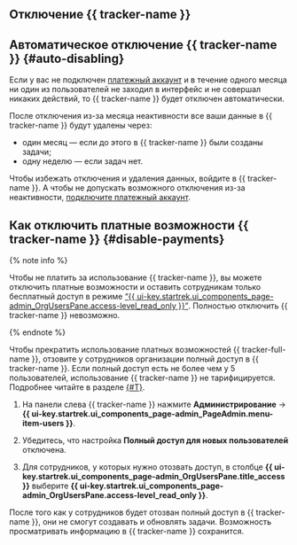 ## Отключение {{ tracker-name }}

## Автоматическое отключение {{ tracker-name }} {#auto-disabling}

Если у вас не подключен [платежный аккаунт](billing-account.md) и в течение одного месяца ни один из пользователей не заходил в интерфейс и не совершал никаких действий, то {{ tracker-name }} будет отключен автоматически.

После отключения из-за месяца неактивности все ваши данные в {{ tracker-name }} будут удалены через:

* один месяц — если до этого в {{ tracker-name }} были созданы задачи;
* одну неделю — если задач нет.

Чтобы избежать отключения и удаления данных, войдите в {{ tracker-name }}. А чтобы не допускать возможного отключения из-за неактивности, [подключите платежный аккаунт](billing-account.md#create).

## Как отключить платные возможности {{ tracker-name }} {#disable-payments}

{% note info %}

Чтобы не платить за использование {{ tracker-name }}, вы можете отключить платные возможности и оставить сотрудникам только бесплатный доступ в режиме [<q>{{ ui-key.startrek.ui_components_page-admin_OrgUsersPane.access-level_read_only }}</q>](access.md#readonly). Полностью отключить {{ tracker-name }} невозможно. 

{% endnote %}

Чтобы прекратить использование платных возможностей {{ tracker-full-name }}, отзовите у сотрудников организации полный доступ в {{ tracker-name }}. Если полный доступ есть не более чем у 5 пользователей, использование {{ tracker-name }} не тарифицируется. Подробнее читайте в разделе [{#T}](pricing.md).

1. На панели слева {{ tracker-name }} нажмите **Администрирование** → **{{ ui-key.startrek.ui_components_page-admin_PageAdmin.menu-item-users }}**.

1. Убедитесь, что настройка **Полный доступ для новых пользователей** отключена.

1. Для сотрудников, у которых нужно отозвать доступ, в столбце **{{ ui-key.startrek.ui_components_page-admin_OrgUsersPane.title_access }}** выберите **{{ ui-key.startrek.ui_components_page-admin_OrgUsersPane.access-level_read_only }}**.


После того как у сотрудников будет отозван полный доступ в {{ tracker-name }}, они не смогут создавать и обновлять задачи. Возможность просматривать информацию в {{ tracker-name }} сохранится.